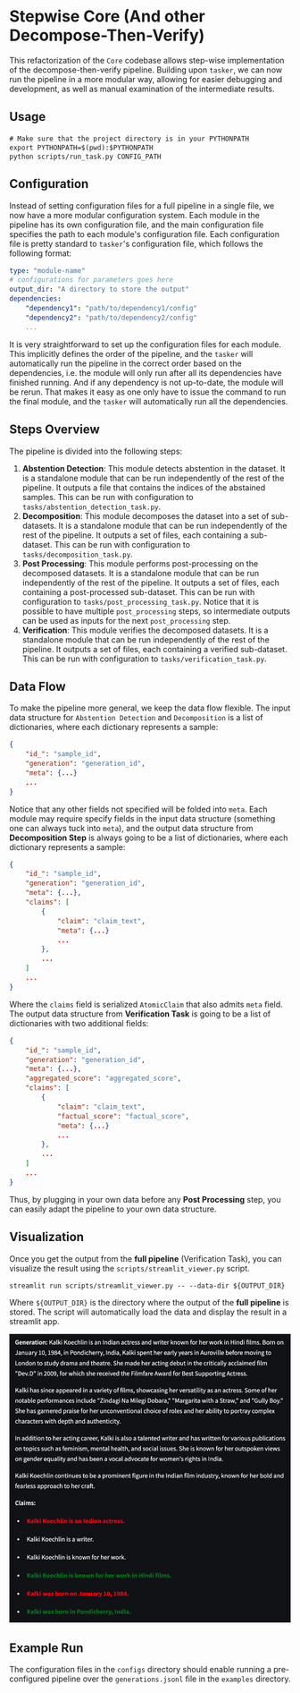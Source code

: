 # Stepwise Core (And other Decompose-Then-Verify)

This refactorization of the `Core` codebase allows step-wise implementation of the decompose-then-verify pipeline. Building upon `tasker`, we can now run the pipeline in a more modular way, allowing for easier debugging and development, as well as manual examination of the intermediate results.

## Usage

```shellscript
# Make sure that the project directory is in your PYTHONPATH
export PYTHONPATH=$(pwd):$PYTHONPATH
python scripts/run_task.py CONFIG_PATH
```


## Configuration

Instead of setting configuration files for a full pipeline in a single file, we now have a more modular configuration system. Each module in the pipeline has its own configuration file, and the main configuration file specifies the path to each module's configuration file. Each configuration file is pretty standard to `tasker`'s configuration file, which follows the following format:

```yaml
type: "module-name"
# configurations for parameters goes here
output_dir: "A directory to store the output"
dependencies:
    "dependency1": "path/to/dependency1/config"
    "dependency2": "path/to/dependency2/config"
    ...
```

It is very straightforward to set up the configuration files for each module. This implicitly defines the order of the pipeline, and the `tasker` will automatically run the pipeline in the correct order based on the dependencies, i.e. the module will only run after all its dependencies have finished running. And if any dependency is not up-to-date, the module will be rerun. That makes it easy as one only have to issue the command to run the final module, and the `tasker` will automatically run all the dependencies.


## Steps Overview

The pipeline is divided into the following steps:

1. **Abstention Detection**: This module detects abstention in the dataset. It is a standalone module that can be run independently of the rest of the pipeline. It outputs a file that contains the indices of the abstained samples. This can be run with configuration to `tasks/abstention_detection_task.py`.
2. **Decomposition**: This module decomposes the dataset into a set of sub-datasets. It is a standalone module that can be run independently of the rest of the pipeline. It outputs a set of files, each containing a sub-dataset. This can be run with configuration to `tasks/decomposition_task.py`.
3. **Post Processing**: This module performs post-processing on the decomposed datasets. It is a standalone module that can be run independently of the rest of the pipeline. It outputs a set of files, each containing a post-processed sub-dataset. This can be run with configuration to `tasks/post_processing_task.py`. Notice that it is possible to have multiple `post_processing` steps, so intermediate outputs can be used as inputs for the next `post_processing` step.
4. **Verification**: This module verifies the decomposed datasets. It is a standalone module that can be run independently of the rest of the pipeline. It outputs a set of files, each containing a verified sub-dataset. This can be run with configuration to `tasks/verification_task.py`.

## Data Flow

To make the pipeline more general, we keep the data flow flexible. The input data structure for `Abstention Detection` and `Decomposition` is a list of dictionaries, where each dictionary represents a sample:

```json
{
    "id_": "sample_id",
    "generation": "generation_id",
    "meta": {...}
    ...
}
```

Notice that any other fields not specified will be folded into `meta`. Each module may require specify fields in the input data structure (something one can always tuck into `meta`), and the output data structure from **Decomposition Step** is always going to be a list of dictionaries, where each dictionary represents a sample:

```json
{
    "id_": "sample_id",
    "generation": "generation_id",
    "meta": {...},
    "claims": [
        {
            "claim": "claim_text",
            "meta": {...}
            ...
        },
        ...
    ]
    ...
}
```

Where the `claims` field is serialized `AtomicClaim` that also admits `meta` field. The output data structure from **Verification Task** is going to be a list of dictionaries with two additional fields:

```json
{
    "id_": "sample_id",
    "generation": "generation_id",
    "meta": {...},
    "aggregated_score": "aggregated_score",
    "claims": [
        {
            "claim": "claim_text",
            "factual_score": "factual_score",
            "meta": {...}
            ...
        },
        ...
    ]
    ...
}
```

Thus, by plugging in your own data before any **Post Processing** step, you can easily adapt the pipeline to your own data structure.

## Visualization

Once you get the output from the **full pipeline** (Verification Task), you can visualize the result using the `scripts/streamlit_viewer.py` script.

```shellscript
streamlit run scripts/streamlit_viewer.py -- --data-dir ${OUTPUT_DIR}
```

Where `${OUTPUT_DIR}` is the directory where the output of the **full pipeline** is stored. The script will automatically load the data and display the result in a streamlit app.

![Streamlit Viewer](./media/visualization.png)

## Example Run

The configuration files in the `configs` directory should enable running a pre-configured pipeline over the `generations.jsonl` file in the `examples` directory.